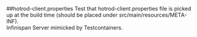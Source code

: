 ##hotrod-client.properties
Test that hotrod-client.properties file is picked up at the build time (should be placed under src/main/resources/META-INF).    
Infinispan Server mimicked by Testcontainers.